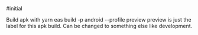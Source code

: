 #initial

Build apk with 
yarn eas build -p android --profile preview
preview is just the label for this apk build. Can be changed to something else like development.